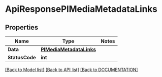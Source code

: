 # ApiResponsePIMediaMetadataLinks

## Properties
Name | Type | Notes
------------ | ------------- | -------------
**Data** | **[**PIMediaMetadataLinks**](../Model/PIMediaMetadataLinks.md)**
**StatusCode** | **int**

[[Back to Model list]](../../DOCUMENTATION.md#documentation-for-models) [[Back to API list]](../../DOCUMENTATION.md#documentation-for-api-endpoints) [[Back to DOCUMENTATION]](../../DOCUMENTATION.md)
